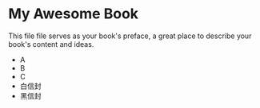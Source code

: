 # My Awesome Book

This file file serves as your book's preface, a great place to describe your book's content and ideas.

+ A
+ B
+ C
+ 白信封
+ 黑信封 


